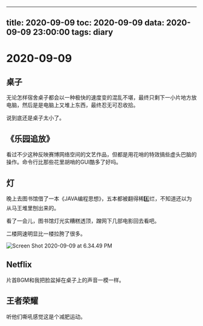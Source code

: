 
---
title: 2020-09-09
toc: 2020-09-09
data: 2020-09-09 23:00:00
tags: diary
---


# 2020-09-09

## 桌子

无论怎样宿舍桌子都会以一种极快的速度变的混乱不堪，最终只剩下一小片地方放电脑，然后是是电脑上又堆上东西，最终忍无可忍收拾。

说到底还是桌子太小了。

## 《乐园追放》

看过不少这种反映赛博网络空间的文艺作品，但都是用花哨的特效搞些虚头巴脑的操作。命令行比那些花里胡哨的GUI酷多了好吗。

## 灯

晚上去图书馆借了一本《JAVA编程思想》，五本都被翻得稀8️⃣烂，不知道还以为从马王堆里刨出来的。

看了一会儿，图书馆灯光实糟糕透顶，蹭网下几部电影回去看吧。

二楼网速明显比一楼拉胯了很多。

![Screen Shot 2020-09-09 at 6.34.49 PM](https://tva1.sinaimg.cn/large/007S8ZIlly1gikkyyugw1j30p4050js2.jpg)

## Netflix

片首BGM和我把脸盆掉在桌子上的声音一模一样。

## 王者荣耀

听他们嘶吼感觉这是个减肥运动。
